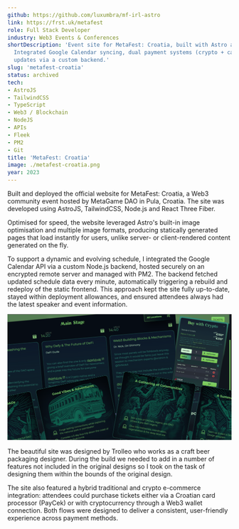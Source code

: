 ```yaml
---
github: https://github.com/luxumbra/mf-irl-astro
link: https://frst.uk/metafest
role: Full Stack Developer
industry: Web3 Events & Conferences
shortDescription: 'Event site for MetaFest: Croatia, built with Astro and Tailwind.
  Integrated Google Calendar syncing, dual payment systems (crypto + card), and real-time
  updates via a custom backend.'
slug: 'metafest-croatia'
status: archived
tech:
- AstroJS
- TailwindCSS
- TypeScript
- Web3 / Blockchain
- NodeJS
- APIs
- Fleek
- PM2
- Git
title: 'MetaFest: Croatia'
image: ./metafest-croatia.png
year: 2023
---
```


Built and deployed the official website for MetaFest: Croatia, a Web3 community event hosted by MetaGame DAO in Pula, Croatia. The site was developed using AstroJS, TailwindCSS, Node.js and React Three Fiber.

Optimised for speed, the website leveraged Astro's built-in image optimisation and multiple image formats, producing statically generated pages that load instantly for users, unlike server- or client-rendered content generated on the fly.

To support a dynamic and evolving schedule, I integrated the Google Calendar API via a custom Node.js backend, hosted securely on an encrypted remote server and managed with PM2. The backend fetched updated schedule data every minute, automatically triggering a rebuild and redeploy of the static frontend. This approach kept the site fully up-to-date, stayed within deployment allowances, and ensured attendees always had the latest speaker and event information.

![MetaFest: Croatia Montage](./metafest-croatia-montage.png)

The beautiful site was designed by Trolleo who works as a craft beer packaging designer. During the build we needed to add in a number of features not included in the original designs so I took on the task of designing them within the bounds of the original design.


The site also featured a hybrid traditional and crypto e-commerce integration: attendees could purchase tickets either via a Croatian card processor (PayCek) or with cryptocurrency through a Web3 wallet connection. Both flows were designed to deliver a consistent, user-friendly experience across payment methods.
